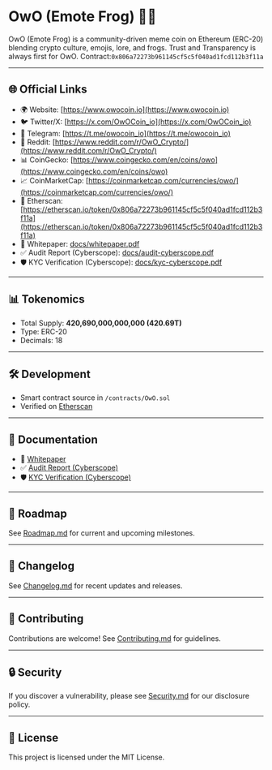 # OwO (Emote Frog) 🐸✨

OwO (Emote Frog) is a community-driven meme coin on Ethereum (ERC-20) blending crypto culture, emojis, lore, and frogs. Trust and Transparency is always first for OwO. Contract:`0x806a72273b961145cf5c5f040ad1fcd112b3f11a`  

---

## 🌐 Official Links
- 🌍 Website: [https://www.owocoin.io](https://www.owocoin.io)  
- 🐦 Twitter/X: [https://x.com/OwOCoin_io](https://x.com/OwOCoin_io)  
- 💬 Telegram: [https://t.me/owocoin_io](https://t.me/owocoin_io)  
- 👾 Reddit: [https://www.reddit.com/r/OwO_Crypto/](https://www.reddit.com/r/OwO_Crypto/)  
- 📊 CoinGecko: [https://www.coingecko.com/en/coins/owo](https://www.coingecko.com/en/coins/owo)  
- 📈 CoinMarketCap: [https://coinmarketcap.com/currencies/owo/](https://coinmarketcap.com/currencies/owo/)  
- 📜 Etherscan: [https://etherscan.io/token/0x806a72273b961145cf5c5f040ad1fcd112b3f11a](https://etherscan.io/token/0x806a72273b961145cf5c5f040ad1fcd112b3f11a)  
- 📑 Whitepaper: [docs/whitepaper.pdf](docs/whitepaper.pdf)  
- ✅ Audit Report (Cyberscope): [docs/audit-cyberscope.pdf](docs/audit-cyberscope.pdf)  
- 🛡 KYC Verification (Cyberscope): [docs/kyc-cyberscope.pdf](docs/kyc-cyberscope.pdf)  

---

## 📊 Tokenomics
- Total Supply: **420,690,000,000,000 (420.69T)**  
- Type: ERC-20  
- Decimals: 18  

---

## 🛠 Development
- Smart contract source in `/contracts/OwO.sol`  
- Verified on [Etherscan](https://etherscan.io/token/0x806a72273b961145cf5c5f040ad1fcd112b3f11a)  

---

## 📄 Documentation
- 📑 [Whitepaper](docs/whitepaper.pdf)  
- ✅ [Audit Report (Cyberscope)](docs/audit-cyberscope.pdf)  
- 🛡 [KYC Verification (Cyberscope)](docs/kyc-cyberscope.pdf)  

---

## 📌 Roadmap
See [Roadmap.md](Roadmap.md) for current and upcoming milestones.  

---

## 🔄 Changelog
See [Changelog.md](Changelog.md) for recent updates and releases.  

---

## 🤝 Contributing
Contributions are welcome! See [Contributing.md](Contributing.md) for guidelines.  

---

## 🔒 Security
If you discover a vulnerability, please see [Security.md](Security.md) for our disclosure policy.  

---

## 📝 License
This project is licensed under the MIT License.
